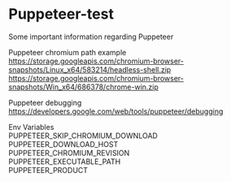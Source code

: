 # Puppeteer-test

Some important information regarding Puppeteer  
  
Puppeteer chromium path example  
https://storage.googleapis.com/chromium-browser-snapshots/Linux_x64/583214/headless-shell.zip  
https://storage.googleapis.com/chromium-browser-snapshots/Win_x64/686378/chrome-win.zip  
  
Puppeteer debugging  
https://developers.google.com/web/tools/puppeteer/debugging  

Env Variables  
PUPPETEER_SKIP_CHROMIUM_DOWNLOAD  
PUPPETEER_DOWNLOAD_HOST  
PUPPETEER_CHROMIUM_REVISION  
PUPPETEER_EXECUTABLE_PATH  
PUPPETEER_PRODUCT  
